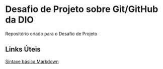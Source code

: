 #  Desafio de Projeto sobre Git/GitHub da DIO
Repositório criado para o Desafio de Projeto

## Links Úteis
[Sintaxe básica Markdown](https://www.markdownguide.org/basic-syntax/)
